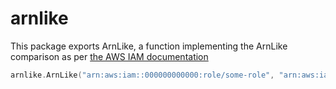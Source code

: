 # arnlike

This package exports ArnLike, a function implementing the ArnLike comparison as per [the AWS IAM documentation](
https://docs.aws.amazon.com/IAM/latest/UserGuide/reference_policies_elements_condition_operators.html#Conditions_ARN)

```go
arnlike.ArnLike("arn:aws:iam::000000000000:role/some-role", "arn:aws:iam::000000000000:role/some-*") // true, nil
```
